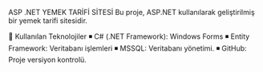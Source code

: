 ASP .NET YEMEK TARİFİ SİTESİ
Bu proje, ASP.NET kullanılarak geliştirilmiş bir yemek tarifi sitesidir. 

🔨 Kullanılan Teknolojiler
◾ C# (.NET Framework): Windows Forms
◾ Entity Framework: Veritabanı işlemleri
◾ MSSQL: Veritabanı yönetimi.
◾ GitHub: Proje versiyon kontrolü.
